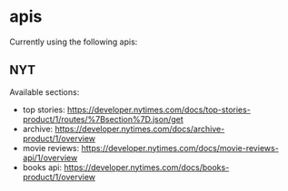 # apis

Currently using the following apis:

## NYT

Available sections:

- top stories: https://developer.nytimes.com/docs/top-stories-product/1/routes/%7Bsection%7D.json/get
- archive: https://developer.nytimes.com/docs/archive-product/1/overview
- movie reviews: https://developer.nytimes.com/docs/movie-reviews-api/1/overview
- books api: https://developer.nytimes.com/docs/books-product/1/overview
